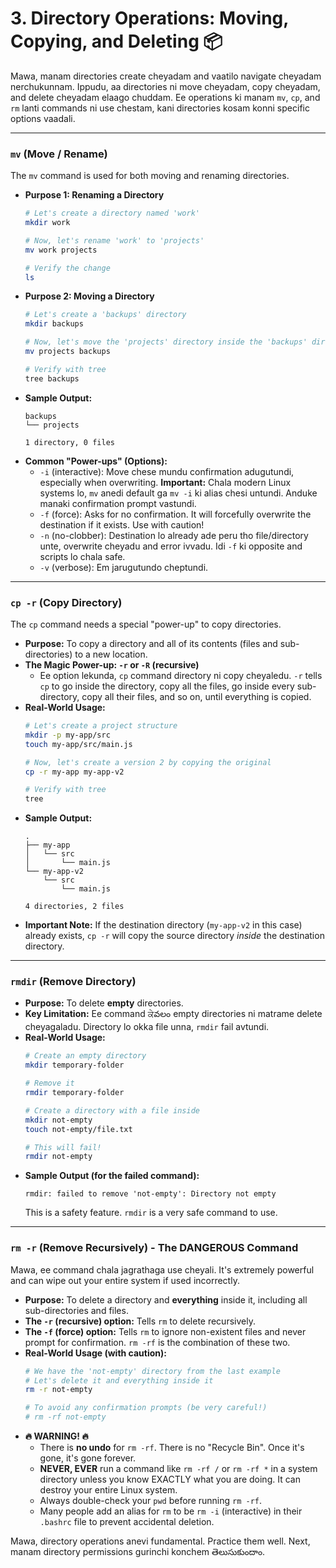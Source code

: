 # 3. Directory Operations: Moving, Copying, and Deleting 📦

Mawa, manam directories create cheyadam and vaatilo navigate cheyadam nerchukunnam. Ippudu, aa directories ni move cheyadam, copy cheyadam, and delete cheyadam elaago chuddam. Ee operations ki manam `mv`, `cp`, and `rm` lanti commands ni use chestam, kani directories kosam konni specific options vaadali.

---

### **`mv` (Move / Rename)**

The `mv` command is used for both moving and renaming directories.

*   **Purpose 1: Renaming a Directory**
    ```bash
    # Let's create a directory named 'work'
    mkdir work

    # Now, let's rename 'work' to 'projects'
    mv work projects

    # Verify the change
    ls
    ```
*   **Purpose 2: Moving a Directory**
    ```bash
    # Let's create a 'backups' directory
    mkdir backups

    # Now, let's move the 'projects' directory inside the 'backups' directory
    mv projects backups

    # Verify with tree
    tree backups
    ```
*   **Sample Output:**
    ```text
    backups
    └── projects

    1 directory, 0 files
    ```
*   **Common "Power-ups" (Options):**
    *   `-i` (interactive): Move chese mundu confirmation adugutundi, especially when overwriting. **Important:** Chala modern Linux systems lo, `mv` anedi default ga `mv -i` ki alias chesi untundi. Anduke manaki confirmation prompt vastundi.
    *   `-f` (force): Asks for no confirmation. It will forcefully overwrite the destination if it exists. Use with caution!
    *   `-n` (no-clobber): Destination lo already ade peru tho file/directory unte, overwrite cheyadu and error ivvadu. Idi `-f` ki opposite and scripts lo chala safe.
    *   `-v` (verbose): Em jarugutundo cheptundi.

---

### **`cp -r` (Copy Directory)**

The `cp` command needs a special "power-up" to copy directories.

*   **Purpose:** To copy a directory and all of its contents (files and sub-directories) to a new location.
*   **The Magic Power-up: `-r` or `-R` (recursive)**
    *   Ee option lekunda, `cp` command directory ni copy cheyaledu. `-r` tells `cp` to go inside the directory, copy all the files, go inside every sub-directory, copy all their files, and so on, until everything is copied.
*   **Real-World Usage:**
    ```bash
    # Let's create a project structure
    mkdir -p my-app/src
    touch my-app/src/main.js

    # Now, let's create a version 2 by copying the original
    cp -r my-app my-app-v2

    # Verify with tree
    tree
    ```
*   **Sample Output:**
    ```text
    .
    ├── my-app
    │   └── src
    │       └── main.js
    └── my-app-v2
        └── src
            └── main.js

    4 directories, 2 files
    ```
*   **Important Note:** If the destination directory (`my-app-v2` in this case) already exists, `cp -r` will copy the source directory *inside* the destination directory.

---

### **`rmdir` (Remove Directory)**

*   **Purpose:** To delete **empty** directories.
*   **Key Limitation:** Ee command ਕੇవలం empty directories ni matrame delete cheyagaladu. Directory lo okka file unna, `rmdir` fail avtundi.
*   **Real-World Usage:**
    ```bash
    # Create an empty directory
    mkdir temporary-folder

    # Remove it
    rmdir temporary-folder

    # Create a directory with a file inside
    mkdir not-empty
    touch not-empty/file.txt

    # This will fail!
    rmdir not-empty
    ```
*   **Sample Output (for the failed command):**
    ```text
    rmdir: failed to remove 'not-empty': Directory not empty
    ```
    This is a safety feature. `rmdir` is a very safe command to use.

---

### **`rm -r` (Remove Recursively) - The DANGEROUS Command**

Mawa, ee command chala jagrathaga use cheyali. It's extremely powerful and can wipe out your entire system if used incorrectly.

*   **Purpose:** To delete a directory and **everything** inside it, including all sub-directories and files.
*   **The `-r` (recursive) option:** Tells `rm` to delete recursively.
*   **The `-f` (force) option:** Tells `rm` to ignore non-existent files and never prompt for confirmation. `rm -rf` is the combination of these two.
*   **Real-World Usage (with caution):**
    ```bash
    # We have the 'not-empty' directory from the last example
    # Let's delete it and everything inside it
    rm -r not-empty

    # To avoid any confirmation prompts (be very careful!)
    # rm -rf not-empty
    ```
*   **🔥 WARNING! 🔥**
    *   There is **no undo** for `rm -rf`. There is no "Recycle Bin". Once it's gone, it's gone forever.
    *   **NEVER, EVER** run a command like `rm -rf /` or `rm -rf *` in a system directory unless you know EXACTLY what you are doing. It can destroy your entire Linux system.
    *   Always double-check your `pwd` before running `rm -rf`.
    *   Many people add an alias for `rm` to be `rm -i` (interactive) in their `.bashrc` file to prevent accidental deletion.

Mawa, directory operations anevi fundamental. Practice them well. Next, manam directory permissions gurinchi konchem తెలుసుకుందాం.
